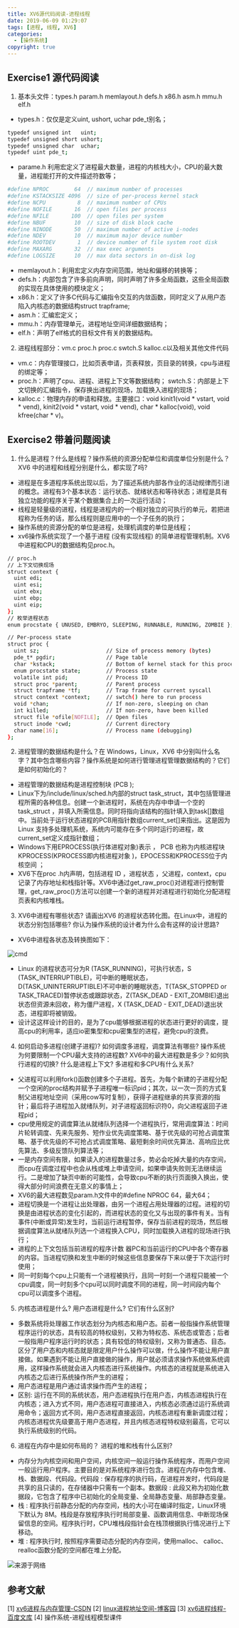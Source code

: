 ```yaml
---
title: XV6源代码阅读-进程线程
date: 2019-06-09 01:29:07
tags: [进程, 线程, XV6]
categories:
  - [操作系统]
copyright: true
---
```


## Exercise1 源代码阅读

1. 基本头文件：types.h param.h memlayout.h defs.h x86.h asm.h mmu.h elf.h
- types.h：仅仅是定义uint, ushort, uchar pde_t别名；

```bash
typedef unsigned int   uint;
typedef unsigned short ushort;
typedef unsigned char  uchar;
typedef uint pde_t;
```
- parame.h 利用宏定义了进程最大数量，进程的内核栈大小，CPU的最大数量，进程能打开的文件描述符数等；

```bash
#define NPROC        64  // maximum number of processes
#define KSTACKSIZE 4096  // size of per-process kernel stack
#define NCPU          8  // maximum number of CPUs
#define NOFILE       16  // open files per process
#define NFILE       100  // open files per system
#define NBUF         10  // size of disk block cache
#define NINODE       50  // maximum number of active i-nodes
#define NDEV         10  // maximum major device number
#define ROOTDEV       1  // device number of file system root disk
#define MAXARG       32  // max exec arguments
#define LOGSIZE      10  // max data sectors in on-disk log
```
- 	memlayout.h：利用宏定义内存空间范围，地址和偏移的转换等；
- defs.h：内部包含了许多前向声明，同时声明了许多全局函数，这些全局函数的实现在具体使用的模块定义；
- x86.h：定义了许多C代码与汇编指令交互的内敛函数，同时定义了从用户态陷入内核态的数据结构struct trapframe; 
- 	asm.h：汇编宏定义；
- mmu.h：内存管理单元，进程地址空间详细数据结构；
- elf.h：声明了elf格式的目标文件有关的数据结构。

2. 进程线程部分：vm.c proc.h proc.c swtch.S kalloc.c以及相关其他文件代码
- vm.c：内存管理接口，比如页表申请，页表释放，页目录的转换，cpu与进程的绑定等；
- proc.h：声明了cpu、进程、进程上下文等数据结构；
swtch.S：内部是上下文切换的汇编指令，保存换出进程的现场，加载换入进程的现场；
- 	kalloc.c：物理内存的申请和释放。主要接口：void kinit1(void * vstart, void * vend), kinit2(void * vstart, void * vend), char * kalloc(void), void kfree(char * v)。

## Exercise2 带着问题阅读

1. 什么是进程？什么是线程？操作系统的资源分配单位和调度单位分别是什么？XV6 中的进程和线程分别是什么，都实现了吗?	
- 进程是在多道程序系统出现以后，为了描述系统内部各作业的活动规律而引进的概念。进程有3个基本状态：运行状态、就绪状态和等待状态；进程是具有独立功能的程序关于某个数据集合上的一次运行活动；
- 	线程是轻量级的进程，线程是进程内的一个相对独立的可执行的单元，若把进程称为任务的话，那么线程则是应用中的一个子任务的执行；
- 	操作系统的资源分配的单位是进程，处理机调度的单位是线程；
- 	xv6操作系统实现了一个基于进程 (没有实现线程) 的简单进程管理机制。XV6中进程和CPU的数据结构见proc.h。

```bash
// proc.h 
// 上下文切换现场
struct context {
  uint edi;
  uint esi;
  uint ebx;
  uint ebp;
  uint eip;
};
// 枚举进程状态
enum procstate { UNUSED, EMBRYO, SLEEPING, RUNNABLE, RUNNING, ZOMBIE };

// Per-process state
struct proc {
  uint sz;                     // Size of process memory (bytes)
  pde_t* pgdir;                // Page table
  char *kstack;                // Bottom of kernel stack for this process
  enum procstate state;        // Process state
  volatile int pid;            // Process ID
  struct proc *parent;         // Parent process
  struct trapframe *tf;        // Trap frame for current syscall
  struct context *context;     // swtch() here to run process
  void *chan;                  // If non-zero, sleeping on chan
  int killed;                  // If non-zero, have been killed
  struct file *ofile[NOFILE];  // Open files
  struct inode *cwd;           // Current directory
  char name[16];               // Process name (debugging)
};
```
2. 	进程管理的数据结构是什么？在 Windows，Linux，XV6 中分别叫什么名字？其中包含哪些内容？操作系统是如何进行管理进程管理数据结构的？它们是如何初始化的？
- 进程管理的数据结构是进程控制块 (PCB );
- Linux下为/include/linux/sched.h内部的struct task_struct，其中包括管理进程所需的各种信息。创建一个新进程时，系统在内存中申请一个空的task_struct ，并填入所需信息。同时将指向该结构的指针填入到task[]数组中。当前处于运行状态进程的PCB用指针数组current_set[]来指出。这是因为 Linux 支持多处理机系统，系统内可能存在多个同时运行的进程，故 current_set定义成指针数组；
- 	Windows下用EPROCESS(执行体进程对象)表示 ， PCB 也称为内核进程块KPROCESS(KPROCESS即内核进程对象 )，EPOCESS和KPROCESS位于内核空间 ；
- XV6下在proc .h内声明，包括进程 ID ，进程状态 ，父进程，context，cpu记录了内存地址和栈指针等。XV6中通过get_raw_proc()对进程进行控制管理，get_raw_proc()方法可以创建一个新的进程并对进程进行初始化分配进程页表和内核堆栈。

3. 	XV6中进程有哪些状态? 请画出XV6 的进程状态转化图。在Linux中，进程的状态分别包括哪些? 你认为操作系统的设计者为什么会有这样的设计思路?

- XV6中进程各状态及转换图如下：

![cmd](xv6-process-thread/process-status.png)

- Linux 的进程状态可分为R (TASK_RUNNING)，可执行状态，S (TASK_INTERRUPTIBLE)，可中断的睡眠状态，D(TASK_UNINTERRUPTIBLE)不可中断的睡眠状态，T(TASK_STOPPED or TASK_TRACED)暂停状态或跟踪状态，Z(TASK_DEAD - EXIT_ZOMBIE)退出状态但资源未回收，称为僵尸进程，X (TASK_DEAD - EXIT_DEAD)退出状态，进程即将被销毁。
- 	设计这这样设计的目的，是为了cpu能够根据进程的状态进行更好的调度，提高cpu的利用率，适应io密集型和cpu密集型的进程，避免cpu的浪费。

4.	如何启动多进程(创建子进程)? 如何调度多进程，调度算法有哪些? 操作系统为何要限制一个CPU最大支持的进程数?  XV6中的最大进程数是多少？如何执行进程的切换? 什么是进程上下文? 多进程和多CPU有什么关系? 

- 父进程可以利用fork()函数创建多个子进程。首先，为每个新建的子进程分配一个空闲的proc结构并赋予子进程唯一标识pid；其次，以一次一页的方式复制父进程地址空间（采用cow写时复制），获得子进程继承的共享资源的指针；最后将子进程加入就绪队列，对子进程返回标识符0，向父进程返回子进程pid；
- 	cpu使用规定的调度算法从就绪队列选择一个进程执行，常用调度算法：时间片轮转调度、先来先服务、短作业优先调度策略、基于优先级的可抢占调度策略、基于优先级的不可抢占式调度策略、最短剩余时间优先算法、高响应比优先算法、多级反馈队列算法等；
- 	一是内存空间有限，如果读入的进程数量过多，势必会吃掉大量的内存空间，而cpu在调度过程中也会从栈或堆上申请空间，如果申请失败则无法继续运行。二是增加了缺页中断的可能性，会导致cpu不断的执行页面换入换出，使得大部分时间浪费在无意义的事情上；
- 	XV6的最大进程数见param.h文件中的#define NPROC 64，最大64；
- 进程切换是一个进程让出处理器，由另一个进程占用处理器的过程。进程的切换是由进程状态的变化引起的，而进程状态的变化又与出现的事件有关。当有事件(中断或异常)发生时，当前运行进程暂停，保存当前进程的现场，然后根据调度算法从就绪队列选一个进程换入CPU，同时加载换入进程的现场进行执行；
- 进程的上下文包括当前进程的程序计数 器PC和当前运行的CPU中各个寄存器的内容。当进程切换和发生中断的时候这些信息要保存下来以便于下次运行时使用；
- 同一时刻每个cpu上只能有一个进程被执行，且同一时刻一个进程只能被一个cpu调度，同一时刻多个cpu可以同时调度不同的进程，同一时间段内每个cpu可以调度多个进程。

5. 	内核态进程是什么? 用户态进程是什么? 它们有什么区别?  
	
- 多数系统将处理器工作状态划分为内核态和用户态。前者一般指操作系统管理程序运行的状态，具有较高的特权级别，又称为特权态、系统态或管态；后者一般指用户程序运行时的状态；具有较低的特权级别，又称为普通态、目态。区分了用户态和内核态就是限定用户什么操作可以做，什么操作不能让用户直接做。如果遇到不能让用户直接做的操作，用户就必须请求操作系统做系统调用，这样操作系统就会进入内核态进行系统操作。内核态的进程就是系统进入内核态之后进行系统操作所产生的进程；
- 用户态进程是用户通过请求操作而产生的进程；
- 	区别: 运行在不同的系统状态，用户态进程执行在用户态，内核态进程执行在内核态；进入方式不同，用户态进程可直接进入，内核态必须通过运行系统调用命令；返回方式不同，用户态进程直接返回，内核态进程有重新调度过程；内核态进程优先级要高于用户态进程，并且内核态进程特权级别最高，它可以执行系统级别的代码。

6. 	进程在内存中是如何布局的？ 进程的堆和栈有什么区别? 
- 内存分为内核空间和用户空间，内核空间一般运行操作系统程序，而用户空间一般运行用户程序。主要目的是对系统程序进行包含。进程在内存中包含堆、栈、数据段、代码段。代码段 : 保存程序的执行码，在进程并发时，代码段是共享的且只读的，在存储器中只需有一个副本。数据段 : 此段又称为初始化数据段，它包含了程序中已初始化的全局变量、全局静态变量、局部静态变量。
- 栈 : 程序执行前静态分配的内存空间，栈的大小可在编译时指定，Linux环境下默认为 8M。栈段是存放程序执行时局部变量、函数调用信息、中断现场保留信息的空间。程序执行时，CPU堆栈段指针会在栈顶根据执行情况进行上下移动。
- 堆 : 程序执行时, 按照程序需要动态分配的内存空间，使用malloc、 calloc、realloc函数分配的空间都在堆上分配。

![来源于网络](xv6-process-thread/addr-space)


## 参考文献

[1] [xv6进程与内存管理-CSDN](https://blog.csdn.net/thecrazyboy/article/details/12121297)
[2] [linux进程地址空间-博客园](https://www.cnblogs.com/wuchanming/p/4339770.html)
[3] [xv6进程线程-百度文库](https://wenku.baidu.com/view/07c61910ec3a87c24128c464.html)
[4] 操作系统-进程线程模型课件

